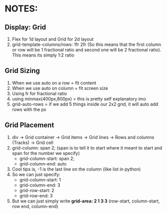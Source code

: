 # NOTES:

## Display: Grid

1. Flex for 1d layout and Grid for 2d layout
2. grid-template-columns/rows: 1fr 2fr (So this means that the first column or row will be 1 fractional ratio and second one will be 2 fractional ratio). This means its simply 1:2 ratio

## Grid Sizing

1. When we use auto on a row = fit content
2. When we use auto on column = fit screen size
3. Using fr for fractional ratio
4. using minmax(400px,800px) = this is pretty self explanatory imo
5. grid-auto-rows = if we add 5 things inside our 2x2 grid, it will auto add rows with the px

## Grid Placement

1. div -> Grid container -> Grid items -> Grid lines -> Rows and columns (Tracks) -> Grid cell
2. grid-column: span 2; (span is to tell it to start where it meant to start and span for the number we specify)
   - grid-column-start: span 2;
   - grid-column-end: auto
3. Cool tips is, -1 is the last line on the column (like list in python)
4. So we can just specify:
   - grid-column-start: 1
   - grid-column-end: 3
   - grid-row-start: 2
   - grid-row-end: 3
5. But we can just simply write **grid-area: 2 1 3 3** (row-start, column-start, row end, column-end)
